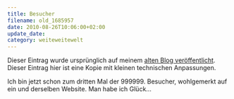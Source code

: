 ```yaml
---
title: Besucher
filename: old_1685957
date: 2010-08-26T10:06:00+02:00
update_date:
category: weiteweitewelt
---
```

Dieser Eintrag wurde ursprünglich auf meinem [alten Blog veröffentlicht](https://stu.blogger.de/stories/1685957/). Dieser Eintrag hier ist eine Kopie mit kleinen technischen Anpassungen.

Ich bin jetzt schon zum dritten Mal der 999999. Besucher, wohlgemerkt auf ein und derselben Website. Man habe ich Glück…
